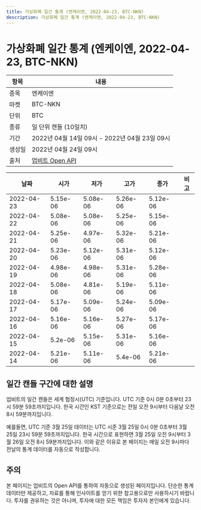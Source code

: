 ```yaml
---
title: 가상화폐 일간 통계 (엔케이엔, 2022-04-23, BTC-NKN)
description: 가상화폐 일간 통계 (엔케이엔, 2022-04-23, BTC-NKN)
---
```



가상화폐 일간 통계 (엔케이엔, 2022-04-23, BTC-NKN)
===

|항목|내용|
|--|--|
|종목|엔케이엔|
|마켓|BTC-NKN|
|단위|BTC|
|종류|일 단위 캔들 (10일치)|
|기간|2022년 04월 14일 09시 - 2022년 04월 23일 09시|
|생성일|2022년 04월 24일 09시|
|출처|[업비트 Open API](https://docs.upbit.com)|


|날짜|시가|저가|고가|종가|비고|
|--|--|--|--|--|--|
|2022-04-23|5.15e-06|5.08e-06|5.26e-06|5.12e-06|    |
|2022-04-22|5.08e-06|5.08e-06|5.25e-06|5.15e-06|    |
|2022-04-21|5.25e-06|4.97e-06|5.32e-06|5.21e-06|    |
|2022-04-20|5.23e-06|5.12e-06|5.31e-06|5.12e-06|    |
|2022-04-19|4.98e-06|4.98e-06|5.31e-06|5.28e-06|    |
|2022-04-18|5.08e-06|4.81e-06|5.19e-06|5.11e-06|    |
|2022-04-17|5.17e-06|5.09e-06|5.24e-06|5.09e-06|    |
|2022-04-16|5.16e-06|5.16e-06|5.27e-06|5.17e-06|    |
|2022-04-15|5.2e-06|5.15e-06|5.31e-06|5.16e-06|    |
|2022-04-14|5.21e-06|5.11e-06|5.4e-06|5.21e-06|    |


일간 캔들 구간에 대한 설명
---


업비트의 일간 캔들은 세계 협정시(UTC) 기준입니다. 
UTC 기준 0시 0분 0초부터 23시 59분 59초까지입니다. 
한국 시간인 KST 기준으로는 전일 오전 9시부터 다음날 오전 8시 59분까지입니다. 


예를들면, UTC 기준 3월 25일 데이터는 UTC 시준 3월 25일 0시 0분 0초부터 3월 25일 23시 59분 59초까지입니다. 
한국 시간으로 표현하면 3월 25일 오전 9시부터 3월 26일 오전 8시 59분까지입니다. 
이와 같은 이유로 본 페이지는 매일 오전 9시마다 전날의 통계 데이터를 자동으로 작성합니다. 


주의
---


본 페이지는 업비트의 Open API를 통하여 자동으로 생성된 페이지입니다. 
단순한 통계 데이터만 제공하고, 자료를 통해 인사이트를 얻기 위한 참고용으로만 사용하시기 바랍니다. 
투자를 권유하는 것은 아니며, 투자에 대한 모든 책임은 투자자 본인에게 있습니다. 
